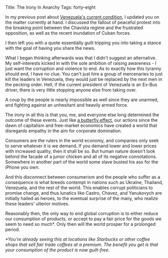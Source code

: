 Title: The Irony In Anarchy
Tags: forty-eight

In my previous post about [Venezuela's current
condition](http://giorgiodelgado.ca/venezuela-needs-your-help.html "Venezuela
Needs Your Help"), I updated you on the matter currently at hand. I discussed
the fallout of peaceful protest into the breaking point between the Chavista
regime and the frustrated opposition, as well as the recent inundation of
Cuban forces.



I then left you with a quote essentially guilt tripping you into taking a
stance with the goal of having you share the news.



What I began thinking afterwards was that I didn't suggest an alternative. My
self-interests kicked in with the sole ambition of raising awareness - I just
want the corruption and violence to end. As to exactly how this tyranny should
end, I have no clue. You can't just hire a group of mercenaries to just kill
the leaders in Venezuela, they would just be replaced by the next men in the
pecking order. Hell, if the current president of Venezuela is an Ex-Bus
driver, there is very little stopping anyone else from taking over.



A coup by the people is nearly impossible as well since they are unarmed, and
fighting against an unhesitant and heavily armed force.



The irony in all this is that you, me, and everyone else long determined the
outcome of these events. Just like [a butterfly
effect](http://en.wikipedia.org/wiki/Butterfly_effect), our actions since the
dawn of capitalism and free-market economics have created a world that
disregards empathy in the aim for corporate domination.



Consumers are the rulers in the world economy, and companies only seek to
serve whatever it is we demand. If you demand lower and lower prices with
increased quality, then it shall be so. But human nature doesn't look behind
the facade of a junior chicken and all of its negative connotations. Somewhere
in another part of the world some slave busted his ass for the iPhone you own.



And this disconnect between consumerism and the people who suffer as a
consequence is what breeds contempt in nations such as Ukraine, Thailand,
Venezuela, and the rest of the world. This enables corrupt politicians to
promise change, and thus lunatics like Castro, Chavez, and Yanukovych are
initially hailed as heroes, to the eventual surprise of the many, who realize
these leaders' ulterior motives.



Reasonably then, the only way to end global corruption is to either reduce our
consumption of products, or accept to pay a fair price for the goods we seem
to need so much*. Only then will the world prosper for a prolonged period.







_*You're already seeing this at locations like Starbucks or other coffee shops
that sell fair trade coffees at a premium. The benefit you get is that your
consumption of the product is now guilt-free._

